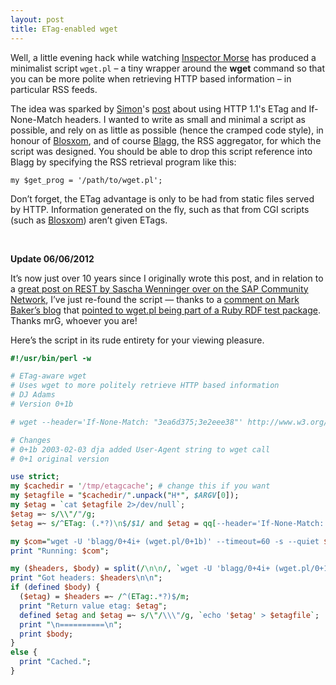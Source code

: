 ```yaml
---
layout: post
title: ETag-enabled wget
---
```



Well, a little evening hack while watching [Inspector Morse](http://www.inspectormorse.co.uk/) has produced a minimalist script `wget.pl` – a tiny wrapper around the **wget** command so that you can be more polite when retrieving HTTP based information – in particular RSS feeds.

The idea was sparked by [Simon](http://www.pocketsoap.com/weblog)'s [post](http://www.pocketsoap.com/weblog/stories/2002/05/19/bdgToEtags.html) about using HTTP 1.1's ETag and If-None-Match headers. I wanted to write as small and minimal a script as possible, and rely on as little as possible (hence the cramped code style), in honour of [Blosxom](http://www.oreillynet.com/%7Erael/lang/perl/blosxom), and of course [Blagg](http://www.oreillynet.com/%7Erael/lang/perl/blagg), the RSS aggregator, for which the script was designed. You should be able to drop this script reference into Blagg by specifying the RSS retrieval program like this:

`my $get_prog = '/path/to/wget.pl';`

Don’t forget, the ETag advantage is only to be had from static files served by HTTP. Information generated on the fly, such as that from CGI scripts (such as [Blosxom](http://www.oreillynet.com/%7Erael/lang/perl/blosxom)) aren’t given ETags.

 

**Update 06/06/2012**

It’s now just over 10 years since I originally wrote this post, and in relation to a [great post on REST by Sascha Wenninger over on the SAP Community Network](http://scn.sap.com/community/technology-innovation/blog/2012/06/03/restful-apis-from-scratch-lessons-learnt-so-far), I’ve just re-found the script — thanks to a [comment on Mark Baker’s blog](http://www.markbaker.ca/blog/2003/04/etag-enabled-wget-wrapper/) that [pointed to wget.pl being part of a Ruby RDF test package](http://www.w3.org/2001/12/rubyrdf/pack/tests/scutter/wget.pl). Thanks mrG, whoever you are! 

Here’s the script in its rude entirety for your viewing pleasure.

```perl
#!/usr/bin/perl -w

# ETag-aware wget
# Uses wget to more politely retrieve HTTP based information
# DJ Adams
# Version 0+1b

# wget --header='If-None-Match: "3ea6d375;3e2eee38"' http://www.w3.org/

# Changes
# 0+1b 2003-02-03 dja added User-Agent string to wget call
# 0+1 original version

use strict;
my $cachedir = '/tmp/etagcache'; # change this if you want
my $etagfile = "$cachedir/".unpack("H*", $ARGV[0]); 
my $etag = `cat $etagfile 2>/dev/null`;
$etag =~ s/\\"/"/g;
$etag =~ s/^ETag: (.*?)\n$/$1/ and $etag = qq[--header='If-None-Match: $etag'];

my $com="wget -U 'blagg/0+4i+ (wget.pl/0+1b)' --timeout=60 -s --quiet $etag -O - $ARGV[0]";
print "Running: $com";

my ($headers, $body) = split(/\n\n/, `wget -U 'blagg/0+4i+ (wget.pl/0+1b)' --timeout=60 -s --quiet $etag -O - $ARGV[0]`, 2);
print "Got headers: $headers\n\n";
if (defined $body) {
  ($etag) = $headers =~ /^(ETag:.*?)$/m;
  print "Return value etag: $etag";
  defined $etag and $etag =~ s/\"/\\\"/g, `echo '$etag' > $etagfile`;
  print "\n==========\n";
  print $body;
}
else {
  print "Cached.";
}
```
